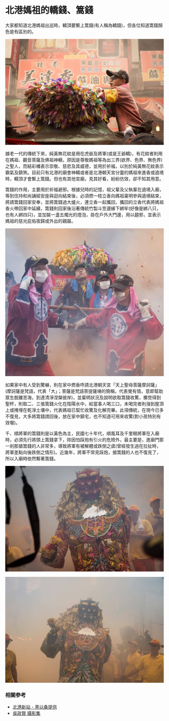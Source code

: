 # 北港媽祖的轎錢、篙錢

大家都知道北港媽祖出巡時，轎頂要繫上篙錢(有人稱為轎錢)，但各位知道篙錢顏色是有區別的。

![媽祖神轎上的三色轎錢（吳政賢 攝）](img/001.jpg)

據老一代的傳統下來，純黃無花紋是用在虎爺及將軍(或是王爺轎)，有花紋者則用在媽祖、觀音菩薩及佛祖神轎，原因是尊敬媽祖等為出三界(欲界、色界、無色界)之聖人，而結彩幡表示崇敬、慈悲及其威德，並用於祈福，以別於純黃無花紋表示霸氣及鎮煞。目前只有北港的廟會神轎或者是北港朝天宮分靈的媽祖來進香或遶境時，轎頂才會繫上篙錢。但也有其他宮廟，見其好看，紛紛仿效，卻不知其用意。

篙錢的作用，主要用於祈福避邪。根據兒時的記憶，祖父輩及父執輩在遶境入廟，等到住持和尚誦經安座與迴向結束後，必須燃一枝立香向媽祖稟明參與遶境結束，將請篙錢回家安奉，並將篙錢過大爐火，連立香一起攜回，攜回的立香代表將媽祖香火帶回家中延續，篙錢則回家後沿著傳統竹製斗笠邊緣下綁牢(好像是綁八只，也有人綁四只)，並加裝一盞五燭光的燈泡，掛在戶外大門邊，用以趨邪，並表示媽祖的慈光庇佑夜歸或外出的親屬。

![金福綏土地公神轎亦有篙錢（吳政賢 攝）](img/002.jpg)

如果家中有人受到驚嚇，則在家中燃香呼請北港朝天宮「天上聖母菩薩摩訶薩」(摩訶薩是梵語，代表「大」；菩薩是梵語菩提薩埵的簡稱，代表覺有情，意即幫助眾生脫離苦海，到達清淨涅槃彼岸)，並稟明狀況及說明欲取篙錢收驚，擲筊得到聖杯，則取二、三張篙錢火化在陰陽水中，給當事人喝三口，未喝完者則潑到屋頂上或掩埋在乾淨土壤中，代表媽祖已幫忙收驚及化解完畢。此項傳統，在現今已多不復見，大多將篙錢請回後，放在家中鎮宅，也不知道可用來收驚(對小孩特別有效喔)。

千、順將軍的篙錢則是以黃色為主，民國七十年代，順風耳及千里眼將軍在入廟時，必須先行將頭上篙錢拿下，除因怕踩炮有引火的危險外，最主要是，進廟門那一剎那搶篙錢的人非常多，導致將軍有被解體或跌倒之虞(曾經發生過在拉扯時，將軍差點向後跌倒之情形)。近幾年，將軍不常見踩炮，搶篙錢的人也不復見了，所以入廟時依然繫著篙錢。

![千里眼將軍為黃色篙錢（吳政賢 攝）](img/003.jpg)

![順風耳將軍為黃色篙錢（吳政賢 攝）](img/004.jpg)

### 相關參考
* [北港新站 - 黑以桑提供](http://www.peikang.idv.tw)
* [吳政賢 攝影集](https://www.facebook.com/comdan66)
